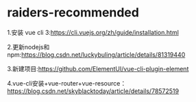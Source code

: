# raiders-recommended
1.安装 vue cli 3:https://cli.vuejs.org/zh/guide/installation.html

2.更新nodejs和npm:https://blog.csdn.net/luckybuling/article/details/81319440

3.新建项目:https://github.com/ElementUI/vue-cli-plugin-element

4.vue-cli安装+vue-router+vue-resource：https://blog.csdn.net/skyblacktoday/article/details/78572519
